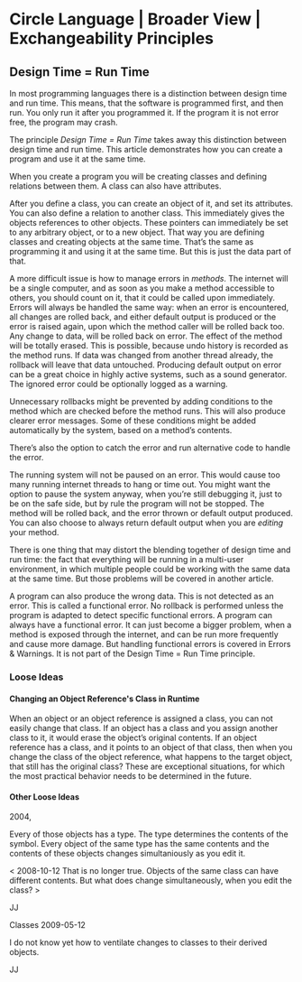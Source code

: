 ﻿Circle Language | Broader View | Exchangeability Principles
===========================================================

Design Time = Run Time
----------------------

In most programming languages there is a distinction between design time and run time. This means, that the software is programmed first, and then run. You only run it after you programmed it. If the program it is not error free, the program may crash.

The principle *Design Time = Run Time*  takes away this distinction between design time and run time. This article demonstrates how you can create a program and use it at the same time.

When you create a program you will be creating classes and defining relations between them. A class can also have attributes.

After you define a class, you can create an object of it, and set its attributes. You can also define a relation to another class. This immediately gives the objects references to other objects. These pointers can immediately be set to any arbitrary object, or to a new object. That way you are defining classes and creating objects at the same time. That’s the same as programming it and using it at the same time. But this is just the data part of that.

A more difficult issue is how to manage errors in *methods*. The internet will be a single computer, and as soon as you make a method accessible to others, you should count on it, that it could be called upon immediately. Errors will always be handled the same way: when an error is encountered, all changes are rolled back, and either default output is produced or the error is raised again, upon which the method caller will be rolled back too. Any change to data, will be rolled back on error. The effect of the method will be totally erased. This is possible, because undo history is recorded as the method runs. If data was changed from another thread already, the rollback will leave that data untouched. Producing default output on error can be a great choice in highly active systems, such as a sound generator. The ignored error could be optionally logged as a warning. 

Unnecessary rollbacks might be prevented by adding conditions to the method which are checked before the method runs. This will also produce clearer error messages. Some of these conditions might be added automatically by the system, based on a method’s contents.

There’s also the option to catch the error and run alternative code to handle the error.

The running system will not be paused on an error. This would cause too many running internet threads to hang or time out. You might want the option to pause the system anyway, when you’re still debugging it, just to be on the safe side, but by rule the program will not be stopped. The method will be rolled back, and the error thrown or default output produced. You can also choose to always return default output when you are *editing* your method.

There is one thing that may distort the blending together of design time and run time: the fact that everything will be running in a multi-user environment, in which multiple people could be working with the same data at the same time. But those problems will be covered in another article.

A program can also produce the wrong data. This is not detected as an error. This is called a functional error. No rollback is performed unless the program is adapted to detect specific functional errors. A program can always have a functional error. It can just become a bigger problem, when a method is exposed through the internet, and can be run more frequently and cause more damage. But handling functional errors is covered in Errors & Warnings. It is not part of the Design Time = Run Time principle.

### Loose Ideas

#### Changing an Object Reference's Class in Runtime

When an object or an object reference is assigned a class, you can not easily change that class. If an object has a class and you assign another class to it, it would erase the object’s original contents. If an object reference has a class, and it points to an object of that class, then when you change the class of the object reference, what happens to the target object, that still has the original class? These are exceptional situations, for which the most practical behavior needs to be determined in the future.

#### Other Loose Ideas

2004,

Every of those objects has a type. The type determines the contents of the symbol. Every object of the same type has the same contents and the contents of these objects changes simultaniously as you edit it.

< 2008-10-12 That is no longer true. Objects of the same class can have different contents. But what does change simultaneously, when you edit the class? >

JJ


Classes
2009-05-12

I do not know yet how to ventilate changes to classes to their derived objects.

JJ
